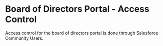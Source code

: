 # Board of Directors Portal - Access Control

Access control for the board of directors portal is done through Salesforce Community Users. 